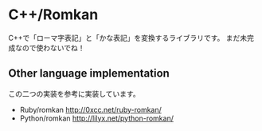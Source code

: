 C++/Romkan
==========
C++で「ローマ字表記」と「かな表記」を変換するライブラリです。
まだ未完成なので使わないでね！

Other language implementation
-----------------------------
この二つの実装を参考に実装しています。

* Ruby/romkan http://0xcc.net/ruby-romkan/
* Python/romkan http://lilyx.net/python-romkan/
